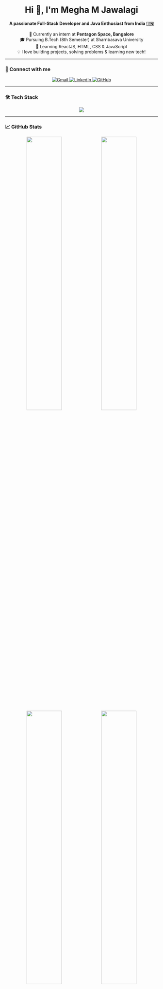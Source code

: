 <h1 align="center">Hi 👋, I'm Megha M Jawalagi</h1>

<p align="center">
  <b>A passionate Full-Stack Developer and Java Enthusiast from India 🇮🇳</b><br><br>
  📍 Currently an intern at <strong>Pentagon Space, Bangalore</strong><br>
  🎓 Pursuing B.Tech (8th Semester) at Sharnbasava University<br>
  🌱 Learning ReactJS, HTML, CSS & JavaScript<br>
  💡 I love building projects, solving problems & learning new tech!
</p>

---

### 🔗 Connect with me

<p align="center">
  <a href="mailto:jawalagimegham@gmail.com" target="_blank">
    <img src="https://img.shields.io/badge/Gmail-red?logo=gmail&logoColor=white" alt="Gmail" />
  </a>
  <a href="https://www.linkedin.com/in/Megha-Jawalagi" target="_blank">
    <img src="https://img.shields.io/badge/LinkedIn-blue?logo=linkedin&logoColor=white" alt="LinkedIn" />
  </a>
  <a href="https://github.com/LSUDOKO" target="_blank">
    <img src="https://img.shields.io/badge/GitHub-000?logo=github&logoColor=white" alt="GitHub" />
  </a>
</p>

---

### 🛠️ Tech Stack

<p align="center">
  <img src="https://skillicons.dev/icons?i=java,jsp,javascript,html,css,mysql,github,react,bootstrap,figma,py,sqlite" />
</p>

---

### 📈 GitHub Stats

<p align="center">
  <img src="https://github-readme-stats.vercel.app/api?username=LSUDOKO&show_icons=true&theme=radical&hide_border=true" width="48%" />
  <img src="https://github-readme-stats.vercel.app/api/top-langs/?username=LSUDOKO&layout=compact&theme=radical&hide_border=true" width="48%" />
</p>
<p align="center">
  <img src="https://streak-stats.demolab.com?user=LSUDOKO&theme=tokyonight&hide_border=true" width="48%" />
  <img src="https://github-profile-trophy.vercel.app/?username=LSUDOKO&theme=matrix&margin-w=15&no-frame=true" width="48%" />
</p>
<p align="center">
  <img src="https://github-readme-activity-graph.vercel.app/graph?username=LSUDOKO&theme=nightowl&area=true" />
</p>

---

### ✨ Developer Vibes

> “First, solve the problem. Then, write the code.” – John Johnson  
> “Code is like humor. When you have to explain it, it’s bad.” – Cory House  
> “Experience is the name everyone gives to their mistakes.” – Oscar Wilde  
> “Talk is cheap. Show me the code.” – Linus Torvalds

---

### 👀 Visitor Count

<p align="center">
  <img src="https://profile-counter.glitch.me/LSUDOKO/count.svg" />
</p>

---

### 🏅 Certifications

<p align="center">
  <img src="https://images.credly.com/size/220x220/images/6835309d-5d53-4231-abd7-a3aead632fc0/blob" width="160" />
  <img src="https://images.credly.com/size/220x220/images/e99e035b-06c9-4a97-b96e-2cad2756180c/blob" width="160" />
</p>
